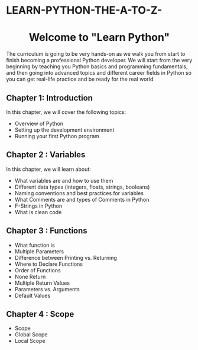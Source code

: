 # LEARN-PYTHON-THE-A-TO-Z-
<h1 style="text-align: center;">Welcome to "Learn Python"</h1>
<p>The curriculum is going to be very hands-on as we walk you from start to finish becoming a professional Python developer. We will start from the very beginning by teaching you Python basics and programming fundamentals, and then going into advanced topics and different career fields in Python so you can get real-life practice and be ready for the real world</p>

## Chapter 1: Introduction
In this chapter, we will cover the following topics:
- Overview of Python
- Setting up the development environment
- Running your first Python program

## Chapter 2 : Variables
In this chapter, we will learn about:
- What variables are and how to use them
- Different data types (integers, floats, strings, booleans)
- Naming conventions and best practices for variables
- What Comments are and types of Comments in Python
- F-Strings in Python
- What is clean code

## Chapter 3 : Functions
- What function is 
- Multiple Parameters
- Difference between Printing vs. Returning
- Where to Declare Functions
- Order of Functions
- None Return
- Multiple Return Values
- Parameters vs. Arguments
- Default Values

## Chapter 4 : Scope
- Scope
- Global Scope
- Local Scope
